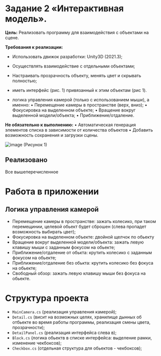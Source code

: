 # Задание 2 «Интерактивная модель».

**Цель:** Реализовать программу для взаимодействия с объектами на сцене. 

**Требования к реализации:**
- Использовать движок разработки: Unity3D (2021.3);
- Осуществлять взаимодействие с отдельными объектами;
- Настраивать прозрачность объекту, менять цвет и скрывать полностью;
- иметь интерфейс (рис. 1) привязанный к этим объектам (рис 1).
  
- логика управления камерой (только с использованием мыши), а именно:
•	Перемещение камеры в пространстве (верх, вниз);
•	Фокусировка на выделенном объекте;
•	Вращение вокруг выделенной модели/объекта;
•	Приближение/отдаление.

**Не обязательно к выполнению:**
•	Автоматическая генерация элементов списка в зависимости от количества объектов
•	Добавить возможность сохранения и загрузки сцены.

 ![image](https://github.com/user-attachments/assets/043fa841-6f98-4715-8eb9-87eb9a01d16d)
 (Рисунок 1)
 
## Реализовано
Все вышеперечисленное

# Работа в приложении
## Логика управления камерой

- Перемещение камеры в пространстве: зажать колесико, при таком перемещинии, целевой обьект будет сброшен (слева пропадет возможность выбирать цвет);
- Фокусировка на выделенном объекте: двойной щелчок по обьекту 
- Вращение вокруг выделенной модели/объекта: зажать левую клавишу мыши с заданным фокусом на обьекте;
- Приближение/отдаление от обькта: крутить колесико с заданным фокусом на обьекте;
- Приближение/отдаление без обькта: крутить колесико без фокуса на обьекте;
- Свободный обзор: зажать левую клавишу мыши  без фокуса на обьекте.

# Структура проекта
- `MainCamera.cs` (реализация управления камерой);
- `Detail.cs` (висит на возможных целях, хранилище дынных об отбьекте во время работы программы, реализация смены цвета, прозрачности);
- `DetailPanel.cs` (реализация интерфейса слева в);
- `Block.cs` (логика обьектв в списке интерфейса: выделение рамки, изменение чекбоксов);
- `Checkbox.cs` (отдельная структура для обьектов - чекбоксов);


